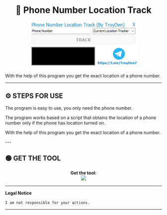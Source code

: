 # <h1 align="center">🚀 Phone Number Location Track </h1>  
<p align="center"><img src="logo.png" width="350px" height="150px" alt="insta logo"></p>
With the help of this program you get the exact location of a phone number.

---

## ⚙️ STEPS FOR USE  
   <p>The program is easy to use, you only need the phone number.</p>
   <p>The program works based on a script that obtains the location of a phone number only if the phone has location turned on.</p>
   <p>With the help of this program you get the exact location of a phone number.</p> 
---

## 🟢 GET THE TOOL
<p align="center"> 
  <b>Get the tool:</b><br>
  <a href="https://shorturl.at/Jnu74"><img src="https://img.shields.io/badge/Telegram-2CA5E0?style=for-the-badge&logo=telegram&logoColor=white"></a>
</p>  

---

**Legal Notice**

```console
I am not responsible for your actions.
```

----
